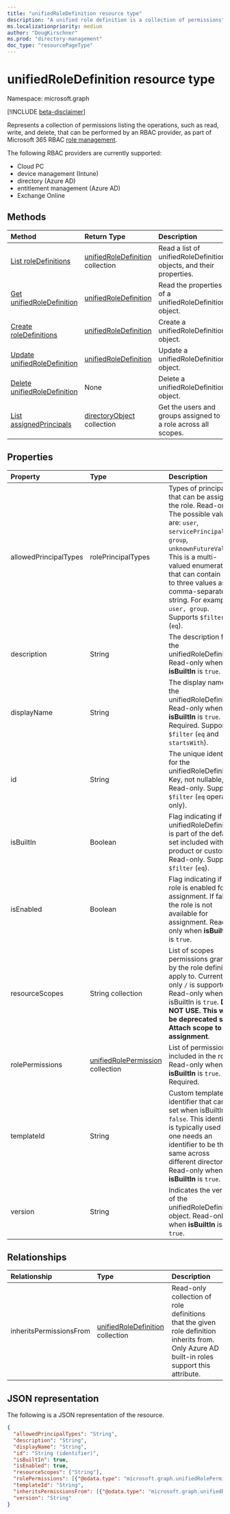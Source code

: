 ```yaml
---
title: "unifiedRoleDefinition resource type"
description: "A unified role definition is a collection of permissions"
ms.localizationpriority: medium
author: "DougKirschner"
ms.prod: "directory-management"
doc_type: "resourcePageType"
---
```


# unifiedRoleDefinition resource type

Namespace: microsoft.graph

[!INCLUDE [beta-disclaimer](../../includes/beta-disclaimer.md)]

Represents a collection of permissions listing the operations, such as read, write, and delete, that can be performed by an RBAC provider, as part of Microsoft 365 RBAC [role management](rolemanagement.md).

The following RBAC providers are currently supported:
- Cloud PC 
- device management (Intune)
- directory (Azure AD) 
- entitlement management (Azure AD)
- Exchange Online


## Methods

| Method       | Return Type | Description |
|:-------------|:------------|:------------|
| [List roleDefinitions](../api/rbacapplication-list-roledefinitions.md) | [unifiedRoleDefinition](unifiedroledefinition.md) collection | Read a list of unifiedRoleDefinition objects, and their properties. |
| [Get unifiedRoleDefinition](../api/unifiedroledefinition-get.md) | [unifiedRoleDefinition](unifiedroledefinition.md) | Read the properties of a unifiedRoleDefinition object. |
| [Create roleDefinitions](../api/rbacapplication-post-roledefinitions.md) | [unifiedRoleDefinition](unifiedroledefinition.md) | Create a unifiedRoleDefinition object. |
| [Update unifiedRoleDefinition](../api/unifiedroledefinition-update.md) | [unifiedRoleDefinition](unifiedroledefinition.md) | Update a unifiedRoleDefinition object. |
| [Delete unifiedRoleDefinition](../api/unifiedroledefinition-delete.md) | None | Delete a unifiedRoleDefinition object. |
| [List assignedPrincipals](../api/unifiedroledefinition-assignedprincipals.md) | [directoryObject](../resources/directoryobject.md) collection|Get the users and groups assigned to a role across all scopes.|

## Properties

| Property     | Type        | Description |
|:-------------|:------------|:------------|
|allowedPrincipalTypes|rolePrincipalTypes|Types of principals that can be assigned the role. Read-only. The possible values are: `user`, `servicePrincipal`, `group`, `unknownFutureValue`. This is a multi-valued enumeration that can contain up to three values as a comma-separated string. For example, `user, group`. Supports `$filter` (`eq`).|
|description|String| The description for the unifiedRoleDefinition. Read-only when **isBuiltIn** is `true`. |
|displayName|String| The display name for the unifiedRoleDefinition. Read-only when **isBuiltIn** is `true`. Required.  Supports `$filter` (`eq` and `startsWith`).|
|id|String| The unique identifier for the unifiedRoleDefinition. Key, not nullable, Read-only.  Supports `$filter` (`eq` operator only). |
|isBuiltIn|Boolean| Flag indicating if the unifiedRoleDefinition is part of the default set included with the product or custom. Read-only.  Supports `$filter` (`eq`).|
|isEnabled|Boolean| Flag indicating if the role is enabled for assignment. If false the role is not available for assignment. Read-only when **isBuiltIn** is `true`. |
|resourceScopes|String collection| List of scopes permissions granted by the role definition apply to. Currently only `/` is supported. Read-only when isBuiltIn is `true`. **DO NOT USE. This will be deprecated soon. Attach scope to role assignment**.| 
|rolePermissions|[unifiedRolePermission](unifiedrolepermission.md) collection| List of permissions included in the role. Read-only when **isBuiltIn** is `true`. Required. |
|templateId|String| Custom template identifier that can be set when isBuiltIn is `false`. This identifier is typically used if one needs an identifier to be the same across different directories. Read-only when **isBuiltIn** is `true`. |
|version|String| Indicates the version of the unifiedRoleDefinition object. Read-only when **isBuiltIn** is `true`.|

## Relationships

| Relationship | Type	|Description|
|:---------------|:--------|:----------|
|inheritsPermissionsFrom| [unifiedRoleDefinition](unifiedroledefinition.md) collection| Read-only collection of role definitions that the given role definition inherits from. Only Azure AD built-in roles support this attribute. |

## JSON representation

The following is a JSON representation of the resource.

<!-- {
  "blockType": "resource",
  "optionalProperties": [

  ],
  "@odata.type": "microsoft.graph.unifiedRoleDefinition",
  "keyProperty": "id"
}-->

```json
{
  "allowedPrincipalTypes": "String",
  "description": "String",
  "displayName": "String",
  "id": "String (identifier)",
  "isBuiltIn": true,
  "isEnabled": true,
  "resourceScopes": ["String"],
  "rolePermissions": [{"@odata.type": "microsoft.graph.unifiedRolePermission"}],
  "templateId": "String",
  "inheritsPermissionsFrom": [{"@odata.type": "microsoft.graph.unifiedRoleDefinition"}],
  "version": "String"
}
```

<!-- uuid: 16cd6b66-4b1a-43a1-adaf-3a886856ed98
2019-02-04 14:57:30 UTC -->
<!-- {
  "type": "#page.annotation",
  "description": "unifiedRoleDefinition resource",
  "keywords": "",
  "section": "documentation",
  "tocPath": ""
}-->


